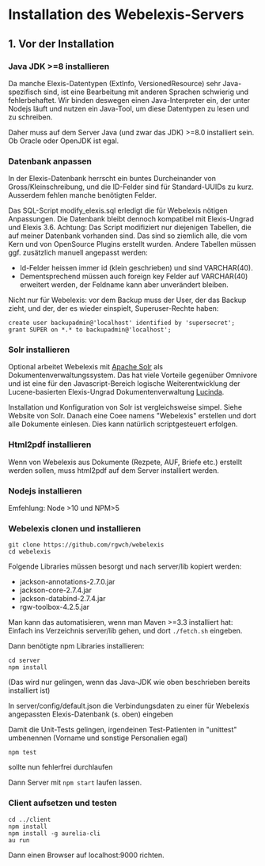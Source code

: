 # Installation des Webelexis-Servers

## 1. Vor der Installation

### Java JDK >=8 installieren

Da manche Elexis-Datentypen (ExtInfo, VersionedResource) sehr Java-spezifisch sind, ist eine Bearbeitung mit anderen Sprachen schwierig und fehlerbehaftet. Wir binden deswegen einen Java-Interpreter ein, der unter Nodejs läuft und nutzen ein Java-Tool, um diese Datentypen zu lesen und zu schreiben.

Daher muss auf dem Server Java (und zwar das JDK) >=8.0 installiert sein. Ob Oracle oder OpenJDK ist egal.

### Datenbank anpassen

In der Elexis-Datenbank herrscht ein buntes Durcheinander von Gross/Kleinschreibung, und die ID-Felder sind für Standard-UUIDs zu kurz. Ausserdem fehlen manche benötigten Felder.

Das SQL-Script modify_elexis.sql erledigt die für Webelexis nötigen Anpassungen. Die Datenbank bleibt dennoch kompatibel mit Elexis-Ungrad und Elexis 3.6. Achtung: Das Script modifiziert nur diejenigen Tabellen, die auf meiner Datenbank vorhanden sind. Das sind so ziemlich alle, die vom Kern und von OpenSource Plugins erstellt wurden. Andere Tabellen müssen ggf. zusätzlich manuell angepasst werden:

* Id-Felder heissen immer id (klein geschrieben) und sind VARCHAR(40).
* Dementsprechend müssen auch foreign key Felder auf VARCHAR(40) erweitert werden, der Feldname kann aber unverändert bleiben.

Nicht nur für Webelexis: vor dem Backup muss der User, der das Backup zieht, und der, der es wieder einspielt, Superuser-Rechte haben: 

    create user backupadmin@'localhost' identified by 'supersecret';
    grant SUPER on *.* to backupadmin@'localhost';


### Solr installieren

Optional arbeitet Webelexis mit [Apache Solr](http://lucene.apache.org/solr/) als Dokumentenverwaltungssystem. Das hat viele Vorteile gegenüber Omnivore und ist eine für den Javascript-Bereich logische Weiterentwicklung der Lucene-basierten Elexis-Ungrad Dokumentenverwaltung [Lucinda](https://elexis.ch/ungrad/features/lucinda/).

Installation und Konfiguration von Solr ist vergleichsweise simpel. Siehe Website von Solr. Danach eine Coee namens "Webelexis" erstellen und dort alle Dokumente einlesen. Dies kann natürlich scriptgesteuert erfolgen.

### Html2pdf installieren

Wenn von Webelexis aus Dokumente (Rezpete, AUF, Briefe etc.) erstellt werden sollen, muss html2pdf auf dem Server installiert werden.

### Nodejs installieren

Emfehlung: Node >10 und NPM>5

### Webelexis clonen und installieren

    git clone https://github.com/rgwch/webelexis
    cd webelexis

Folgende Libraries müssen besorgt und nach server/lib kopiert werden:

* jackson-annotations-2.7.0.jar
* jackson-core-2.7.4.jar
* jackson-databind-2.7.4.jar
* rgw-toolbox-4.2.5.jar

Man kann das automatisieren, wenn man Maven >=3.3 installiert hat: Einfach ins Verzeichnis server/lib gehen, und dort `./fetch.sh` eingeben.

Dann benötigte npm Libraries installieren:

    cd server
    npm install

(Das wird nur gelingen, wenn das Java-JDK wie oben beschrieben bereits installiert ist)

In server/config/default.json die Verbindungsdaten zu einer für Webelexis angepassten Elexis-Datenbank (s. oben) eingeben

Damit die Unit-Tests gelingen, irgendeinen Test-Patienten in "unittest" umbenennen (Vorname und sonstige Personalien egal)

    npm test

sollte nun fehlerfrei durchlaufen

Dann Server mit `npm start` laufen lassen.

### Client aufsetzen und testen

    cd ../client
    npm install
    npm install -g aurelia-cli
    au run

Dann einen Browser auf localhost:9000 richten.    

